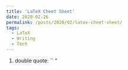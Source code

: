 ```yaml
---
title: 'LaTeX Cheet Sheet'
date: 2020-02-26
permalink: /posts/2020/02/latex-cheet-sheet/
tags:
  - LaTeX
  - Writing
  - Tech
---
```

1. double quote: `` "
